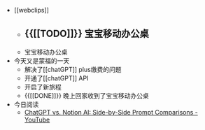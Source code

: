 - [[webclips]]
    - {{[[TODO]]}} 宝宝移动办公桌
        - 
    - 宝宝移动办公桌
-  今天又是蒙福的一天
    - 解决了[[chatGPT]] plus缴费的问题
    - 开通了[[chatGPT]] API
    - 开启了新旅程
    - {{[[DONE]]}} 晚上回家收到了宝宝移动办公桌
- 今日阅读
    - [ChatGPT vs. Notion AI: Side-by-Side Prompt Comparisons - YouTube](https://www.youtube.com/watch?v=2p-ezfaYCFA)
